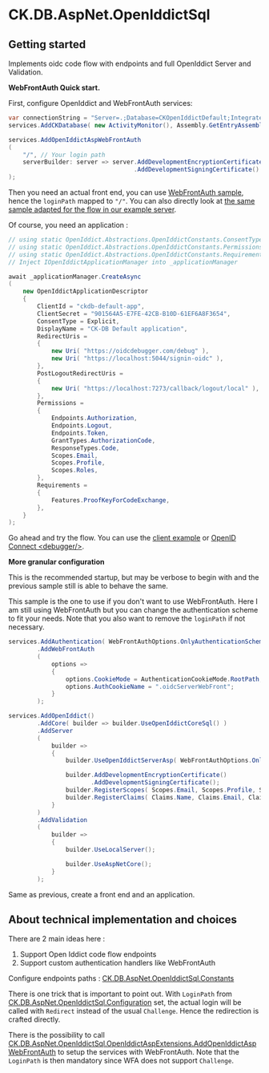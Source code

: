# CK.DB.AspNet.OpenIddictSql

## Getting started

Implements oidc code flow with endpoints and full OpenIddict Server and Validation.

**WebFrontAuth Quick start.**

First, configure OpenIddict and WebFrontAuth services:

```csharp
var connectionString = "Server=.;Database=CKOpenIddictDefault;Integrated Security=True;TrustServerCertificate=true";
services.AddCKDatabase( new ActivityMonitor(), Assembly.GetEntryAssembly()!, connectionString );

services.AddOpenIddictAspWebFrontAuth
(
    "/", // Your login path
    serverBuilder: server => server.AddDevelopmentEncryptionCertificate()
                                   .AddDevelopmentSigningCertificate()
);
```

Then you need an actual front end, you can
use [WebFrontAuth sample](https://github.com/Woinkk/CK-Sample-WebFrontAuth/tree/master/WFATester), hence the `loginPath`
mapped to `"/"`.
You can also directly look
at [the same sample adapted for the flow in our example server](CK.DB.OpenIddictSql.DefaultServer.App/WebFrontAuth).

Of course, you need an application :

```csharp
// using static OpenIddict.Abstractions.OpenIddictConstants.ConsentTypes;
// using static OpenIddict.Abstractions.OpenIddictConstants.Permissions;
// using static OpenIddict.Abstractions.OpenIddictConstants.Requirements;
// Inject IOpenIddictApplicationManager into _applicationManager

await _applicationManager.CreateAsync
(
    new OpenIddictApplicationDescriptor
    {
        ClientId = "ckdb-default-app",
        ClientSecret = "901564A5-E7FE-42CB-B10D-61EF6A8F3654",
        ConsentType = Explicit,
        DisplayName = "CK-DB Default application",
        RedirectUris =
        {
            new Uri( "https://oidcdebugger.com/debug" ),
            new Uri( "https://localhost:5044/signin-oidc" ),
        },
        PostLogoutRedirectUris =
        {
            new Uri( "https://localhost:7273/callback/logout/local" ),
        },
        Permissions =
        {
            Endpoints.Authorization,
            Endpoints.Logout,
            Endpoints.Token,
            GrantTypes.AuthorizationCode,
            ResponseTypes.Code,
            Scopes.Email,
            Scopes.Profile,
            Scopes.Roles,
        },
        Requirements =
        {
            Features.ProofKeyForCodeExchange,
        },
    }
);
```

Go ahead and try the flow. You can use the [client example](SLog.AuthTest)
or [OpenID Connect \<debugger\/\>](https://oidcdebugger.com).

**More granular configuration**

This is the recommended startup, but may be verbose to begin with and the previous sample still is able to behave the
same.

This sample is the one to use if you don't want to use WebFrontAuth. Here I am still using WebFrontAuth but you can
change the authentication scheme to fit your needs. Note that you also want to remove the `loginPath` if not necessary.

```csharp
services.AddAuthentication( WebFrontAuthOptions.OnlyAuthenticationScheme )
        .AddWebFrontAuth
        (
            options =>
            {
                options.CookieMode = AuthenticationCookieMode.RootPath;
                options.AuthCookieName = ".oidcServerWebFront";
            }
        );

services.AddOpenIddict()
        .AddCore( builder => builder.UseOpenIddictCoreSql() )
        .AddServer
        (
            builder =>
            {
                builder.UseOpenIddictServerAsp( WebFrontAuthOptions.OnlyAuthenticationScheme, "/" );

                builder.AddDevelopmentEncryptionCertificate()
                       .AddDevelopmentSigningCertificate();
                builder.RegisterScopes( Scopes.Email, Scopes.Profile, Scopes.Roles, Scopes.OpenId );
                builder.RegisterClaims( Claims.Name, Claims.Email, Claims.Profile );
            }
        )
        .AddValidation
        (
            builder =>
            {
                builder.UseLocalServer();

                builder.UseAspNetCore();
            }
        );
```

Same as previous, create a front end and an application.


## About technical implementation and choices

There are 2 main ideas here :

1. Support Open Iddict code flow endpoints
2. Support custom authentication handlers like WebFrontAuth

Configure endpoints paths : [CK.DB.AspNet.OpenIddictSql.Constants](Constants.cs)

There is one trick that is important to point out. With `LoginPath` from [CK.DB.AspNet.OpenIddictSql.Configuration](Configuration.cs) set, the actual login will be called with `Redirect` instead of the usual `Challenge`. Hence the redirection is crafted directly.

There is the possibility to call [CK.DB.AspNet.OpenIddictSql.OpenIddictAspExtensions.AddOpenIddictAspWebFrontAuth](OpenIddictAspExtensions.cs) to setup the services with WebFrontAuth. Note that the `LoginPath` is then mandatory since WFA does not support `Challenge`.
